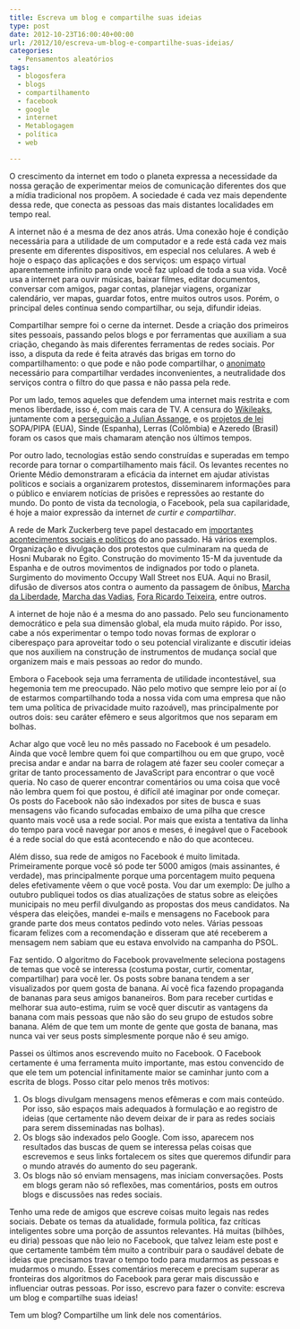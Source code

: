 ```yaml
---
title: Escreva um blog e compartilhe suas ideias
type: post
date: 2012-10-23T16:00:40+00:00
url: /2012/10/escreva-um-blog-e-compartilhe-suas-ideias/
categories:
  - Pensamentos aleatórios
tags:
  - blogosfera
  - blogs
  - compartilhamento
  - facebook
  - google
  - internet
  - Metablogagem
  - política
  - web

---
```

O crescimento da internet em todo o planeta expressa a necessidade da nossa geração de experimentar meios de comunicação diferentes dos que a mídia tradicional nos propõem. A sociedade é cada vez mais dependente dessa rede, que conecta as pessoas das mais distantes localidades em tempo real.

A internet não é a mesma de dez anos atrás. Uma conexão hoje é condição necessária para a utilidade de um computador e a rede está cada vez mais presente em diferentes dispositivos, em especial nos celulares. A web é hoje o espaço das aplicações e dos serviços: um espaço virtual aparentemente infinito para onde você faz upload de toda a sua vida. Você usa a internet para ouvir músicas, baixar filmes, editar documentos, conversar com amigos, pagar contas, planejar viagens, organizar calendário, ver mapas, guardar fotos, entre muitos outros usos. Porém, o principal deles continua sendo compartilhar, ou seja, difundir ideias.

Compartilhar sempre foi o cerne da internet. Desde a criação dos primeiros sites pessoais, passando pelos blogs e por ferramentas que auxiliam a sua criação, chegando às mais diferentes ferramentas de redes sociais. Por isso, a disputa da rede é feita através das brigas em torno do compartilhamento: o que pode e não pode compartilhar, o [anonimato][1] necessário para compartilhar verdades inconvenientes, a neutralidade dos serviços contra o filtro do que passa e não passa pela rede.

Por um lado, temos aqueles que defendem uma internet mais restrita e com menos liberdade, isso é, com mais cara de TV. A censura do [Wikileaks][2], juntamente com a [perseguição a Julian Assange][3], e os [projetos de lei][4] SOPA/PIPA (EUA), Sinde (Espanha), Lerras (Colômbia) e Azeredo (Brasil) foram os casos que mais chamaram atenção nos últimos tempos.

Por outro lado, tecnologias estão sendo construídas e superadas em tempo recorde para tornar o compartilhamento mais fácil. Os levantes recentes no Oriente Médio demonstraram a eficácia da internet em ajudar ativistas políticos e sociais a organizarem protestos, disseminarem informações para o público e enviarem notícias de prisões e repressões ao restante do mundo. Do ponto de vista da tecnologia, o Facebook, pela sua capilaridade, é hoje a maior expressão da internet _de curtir e compartilhar_.

A rede de Mark Zuckerberg teve papel destacado em [importantes acontecimentos sociais e políticos][5] do ano passado. Há vários exemplos. Organização e divulgação dos protestos que culminaram na queda de Hosni Mubarak no Egito. Construção do movimento 15-M da juventude da Espanha e de outros movimentos de indignados por todo o planeta. Surgimento do movimento Occupy Wall Street nos EUA. Aqui no Brasil, difusão de diversos atos contra o aumento da passagem de ônibus, [Marcha da Liberdade][6], [Marcha das Vadias][7], [Fora Ricardo Teixeira][8], entre outros.

A internet de hoje não é a mesma do ano passado. Pelo seu funcionamento democrático e pela sua dimensão global, ela muda muito rápido. Por isso, cabe a nós experimentar o tempo todo novas formas de explorar o ciberespaço para aproveitar todo o seu potencial viralizante e discutir ideias que nos auxiliem na construção de instrumentos de mudança social que organizem mais e mais pessoas ao redor do mundo.

Embora o Facebook seja uma ferramenta de utilidade incontestável, sua hegemonia tem me preocupado. Não pelo motivo que sempre leio por aí (o de estarmos compartilhando toda a nossa vida com uma empresa que não tem uma política de privacidade muito razoável), mas principalmente por outros dois: seu caráter efêmero e seus algoritmos que nos separam em bolhas.

Achar algo que você leu no mês passado no Facebook é um pesadelo. Ainda que você lembre quem foi que compartilhou ou em que grupo, você precisa andar e andar na barra de rolagem até fazer seu cooler começar a gritar de tanto processamento de JavaScript para encontrar o que você queria. No caso de querer encontrar comentários ou uma coisa que você não lembra quem foi que postou, é difícil até imaginar por onde começar. Os posts do Facebook não são indexados por sites de busca e suas mensagens vão ficando sufocadas embaixo de uma pilha que cresce quanto mais você usa a rede social. Por mais que exista a tentativa da linha do tempo para você navegar por anos e meses, é inegável que o Facebook é a rede social do que está acontecendo e não do que aconteceu.

Além disso, sua rede de amigos no Facebook é muito limitada. Primeiramente porque você só pode ter 5000 amigos (mais assinantes, é verdade), mas principalmente porque uma porcentagem muito pequena deles efetivamente vêem o que você posta. Vou dar um exemplo: De julho a outubro publiquei todos os dias atualizações de status sobre as eleições municipais no meu perfil divulgando as propostas dos meus candidatos. Na véspera das eleições, mandei e-mails e mensagens no Facebook para grande parte dos meus contatos pedindo voto neles. Várias pessoas ficaram felizes com a recomendação e disseram que até receberem a mensagem nem sabiam que eu estava envolvido na campanha do PSOL.

Faz sentido. O algoritmo do Facebook provavelmente seleciona postagens de temas que você se interessa (costuma postar, curtir, comentar, compartilhar) para você ler. Os posts sobre banana tendem a ser visualizados por quem gosta de banana. Aí você fica fazendo propaganda de bananas para seus amigos bananeiros. Bom para receber curtidas e melhorar sua auto-estima, ruim se você quer discutir as vantagens da banana com mais pessoas que não são do seu grupo de estudos sobre banana. Além de que tem um monte de gente que gosta de banana, mas nunca vai ver seus posts simplesmente porque não é seu amigo.

Passei os últimos anos escrevendo muito no Facebook. O Facebook certamente é uma ferramenta muito importante, mas estou convencido de que ele tem um potencial infinitamente maior se caminhar junto com a escrita de blogs. Posso citar pelo menos três motivos:

  1. Os blogs divulgam mensagens menos efêmeras e com mais conteúdo. Por isso, são espaços mais adequados à formulação e ao registro de ideias (que certamente não devem deixar de ir para as redes sociais para serem disseminadas nas bolhas).
  2. Os blogs são indexados pelo Google. Com isso, aparecem nos resultados das buscas de quem se interessa pelas coisas que escrevemos e seus links fortalecem os sites que queremos difundir para o mundo através do aumento do seu pagerank.
  3. Os blogs não só enviam mensagens, mas iniciam conversações. Posts em blogs geram não só reflexões, mas comentários, posts em outros blogs e discussões nas redes sociais.

Tenho uma rede de amigos que escreve coisas muito legais nas redes sociais. Debate os temas da atualidade, formula política, faz críticas inteligentes sobre uma porção de assuntos relevantes. Há muitas (bilhões, eu diria) pessoas que não leio no Facebook, que talvez leiam este post e que certamente também têm muito a contribuir para o saudável debate de ideias que precisamos travar o tempo todo para mudarmos as pessoas e mudarmos o mundo. Esses comentários merecem e precisam superar as fronteiras dos algoritmos do Facebook para gerar mais discussão e influenciar outras pessoas. Por isso, escrevo para fazer o convite: escreva um blog e compartilhe suas ideias!

Tem um blog? Compartilhe um link dele nos comentários.

 [1]: http://tiagomadeira.com/2011/08/em-defesa-dos-pseudonimos/
 [2]: http://juntos.org.br/2011/04/o-que-aprendemos-com-o-wikileaks/
 [3]: http://juntos.org.br/2012/08/assange-livre/
 [4]: http://juntos.org.br/2012/01/nao-a-lei-sopa/
 [5]: http://juntos.org.br/2011/04/a-cultura-digital-nas-lutas-sociais/
 [6]: http://juntos.org.br/2011/06/hoje-marchamos-juntos-pela-liberdade/
 [7]: http://juntos.org.br/2011/06/marcha-das-vadias-%E2%80%9Cnao-nos-digam-como-nos-vestir-digam-aos-homens-para-nao-estuprarem-%E2%80%9D/
 [8]: http://juntos.org.br/2011/08/juntos-no-foraricardoteixeira/

